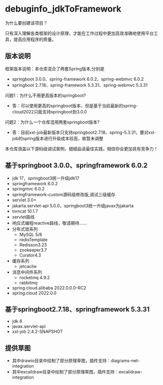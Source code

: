 # debuginfo_jdkToFramework

为什么要创建该项目？

只有深入理解各类框架的设计原理，才能在工作过程中更加高效准确地使用平台工具，提高应用程序的质量。

## 版本说明
框架版本说明：本仓库混合了两套Spring版本,分别是
- springboot 3.0.0、spring-framework 6.0.2、spring-webmvc 6.0.2
- springboot 2.7.18、spring-framework 5.3.31、spring-webmvc 5.3.31

问题1：为什么不用更高版本的springboot? 
- 答：可以使用更高的springboot版本，但是基于当前最新的spring-cloud2022只能支持springboot到3.0.0

问题2：为什么一个仓库混用两套springboot版本?
- 答：目前xxl-job最新版本只支持springboot2.7.18、spring-5.3.31，要对xxl-job的spring版本进行升级成本较高，故暂未调整

本仓库涵盖以下源码级调试案例，细细品读最佳实践，相信你会更加具有竞争力！
## 基于springboot 3.0.0、springframework 6.0.2
- jdk 17，springboot3统一升级jdk17
- springframework 6.0.2
- springmvc 6.0.2
- springframework-custom源码级修改版,调试三级缓存
- servlet 3.0+
- jakarta.servlet-api 5.0.0，springboot3统一升级javax为jakarta
- tomcat 10.1.7
- servlet路线
- 响应式编程reactive路线，敬请期待......
- 分布式锁系列
  - MySQL 5/8
  - redisTemplate
  - Redisson3.23
  - zookeeper3.7
  - Curator4.3
- 缓存系列
  - jetcache
- 消息中间件系列
  - rocketmq 4.9.2
  - rabbitmq 
- spring.cloud.alibaba 2022.0.0.0-RC2
- spring.cloud 2022.0.0
## 基于springboot2.7.18、springframework 5.3.31
- jdk 8
- javax.servlet-api
- xxl-job 2.4.2-SNAPSHOT
## 提供草图
- 其中drawio目录中绘制了部分原理草图，插件支持：diagrams-net-integration
- 其中excalidraw目录中绘制了部分原理草图，插件支持：excalidraw-integration

